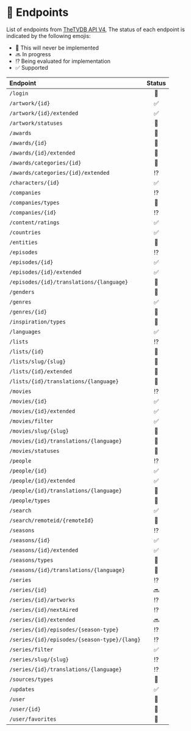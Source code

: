 # :satellite: Endpoints

List of endpoints from [TheTVDB API V4](https://thetvdb.github.io/v4-api/), The status of each
endpoint is indicated by the following emojis:

- :no_entry_sign: This will never be implemented
- :soon: In progress
- :interrobang: Being evaluated for implementation
- :white_check_mark: Supported

| Endpoint                                     |       Status       |
| :------------------------------------------- | :----------------: |
| `/login`                                     |  :no_entry_sign:   |
| `/artwork/{id}`                              | :white_check_mark: |
| `/artwork/{id}/extended`                     | :white_check_mark: |
| `/artwork/statuses`                          |  :no_entry_sign:   |
| `/awards`                                    |  :no_entry_sign:   |
| `/awards/{id}`                               |  :no_entry_sign:   |
| `/awards/{id}/extended`                      |  :no_entry_sign:   |
| `/awards/categories/{id}`                    |  :no_entry_sign:   |
| `/awards/categories/{id}/extended`           |   :interrobang:    |
| `/characters/{id}`                           | :white_check_mark: |
| `/companies`                                 |   :interrobang:    |
| `/companies/types`                           |  :no_entry_sign:   |
| `/companies/{id}`                            |   :interrobang:    |
| `/content/ratings`                           | :white_check_mark: |
| `/countries`                                 | :white_check_mark: |
| `/entities`                                  |  :no_entry_sign:   |
| `/episodes`                                  |   :interrobang:    |
| `/episodes/{id}`                             | :white_check_mark: |
| `/episodes/{id}/extended`                    | :white_check_mark: |
| `/episodes/{id}/translations/{language}`     |  :no_entry_sign:   |
| `/genders`                                   |  :no_entry_sign:   |
| `/genres`                                    | :white_check_mark: |
| `/genres/{id}`                               |  :no_entry_sign:   |
| `/inspiration/types`                         |  :no_entry_sign:   |
| `/languages`                                 | :white_check_mark: |
| `/lists`                                     |   :interrobang:    |
| `/lists/{id}`                                |  :no_entry_sign:   |
| `/lists/slug/{slug}`                         |  :no_entry_sign:   |
| `/lists/{id}/extended`                       |  :no_entry_sign:   |
| `/lists/{id}/translations/{language}`        |  :no_entry_sign:   |
| `/movies`                                    |   :interrobang:    |
| `/movies/{id}`                               | :white_check_mark: |
| `/movies/{id}/extended`                      | :white_check_mark: |
| `/movies/filter`                             | :white_check_mark: |
| `/movies/slug/{slug}`                        |  :no_entry_sign:   |
| `/movies/{id}/translations/{language}`       |  :no_entry_sign:   |
| `/movies/statuses`                           |  :no_entry_sign:   |
| `/people`                                    |   :interrobang:    |
| `/people/{id}`                               | :white_check_mark: |
| `/people/{id}/extended`                      | :white_check_mark: |
| `/people/{id}/translations/{language}`       |  :no_entry_sign:   |
| `/people/types`                              |  :no_entry_sign:   |
| `/search`                                    | :white_check_mark: |
| `/search/remoteid/{remoteId}`                |  :no_entry_sign:   |
| `/seasons`                                   |   :interrobang:    |
| `/seasons/{id}`                              | :white_check_mark: |
| `/seasons/{id}/extended`                     | :white_check_mark: |
| `/seasons/types`                             |  :no_entry_sign:   |
| `/seasons/{id}/translations/{language}`      |  :no_entry_sign:   |
| `/series`                                    |   :interrobang:    |
| `/series/{id}`                               |       :soon:       |
| `/series/{id}/artworks`                      |   :interrobang:    |
| `/series/{id}/nextAired`                     |   :interrobang:    |
| `/series/{id}/extended`                      |       :soon:       |
| `/series/{id}/episodes/{season-type}`        |   :interrobang:    |
| `/series/{id}/episodes/{season-type}/{lang}` |   :interrobang:    |
| `/series/filter`                             | :white_check_mark: |
| `/series/slug/{slug}`                        |   :interrobang:    |
| `/series/{id}/translations/{language}`       |   :interrobang:    |
| `/sources/types`                             |  :no_entry_sign:   |
| `/updates`                                   | :white_check_mark: |
| `/user`                                      |  :no_entry_sign:   |
| `/user/{id}`                                 |  :no_entry_sign:   |
| `/user/favorites`                            |  :no_entry_sign:   |
